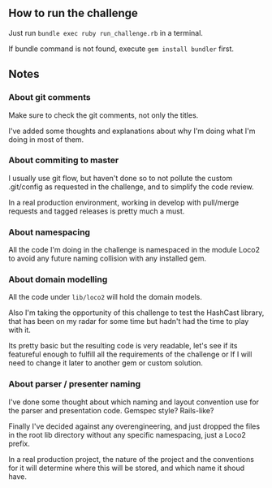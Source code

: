 ## How to run the challenge ##

Just run `bundle exec ruby run_challenge.rb` in a terminal.

If bundle command is not found, execute `gem install bundler` first.

## Notes ##

### About git comments ###

Make sure to check the git comments, not only the titles.

I've added some thoughts and explanations about why I'm doing what I'm doing in
most of them.

### About commiting to master ###

I usually use git flow, but haven't done so to not pollute the
custom .git/config as requested in the challenge, and to simplify
the code review.

In a real production environment, working in develop with pull/merge
requests and tagged releases is pretty much a must.

### About namespacing ###

All the code I'm doing in the challenge is namespaced in the module Loco2
to avoid any future naming collision with any installed gem.

### About domain modelling ###

All the code under `lib/loco2` will hold the domain models.

Also I'm taking the opportunity of this challenge to test the HashCast library,
that has been on my radar for some time but hadn't had the time to play with it.

Its pretty basic but the resulting code is very readable, let's see if its
featureful enough to fulfill all the requirements of the challenge or
If I will need to change it later to another gem or custom solution.

### About parser / presenter naming ###

I've done some thought about which naming and layout convention use for the
parser and presentation code. Gemspec style? Rails-like?

Finally I've decided against any overengineering, and just dropped the files
in the root lib directory without any specific namespacing, just a Loco2 prefix.

In a real production project, the nature of the project and the conventions
for it will determine where this will be stored, and which name it shoud have.

